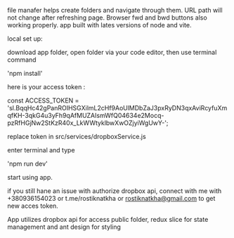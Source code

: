 file manafer helps create folders and navigate through them. URL path will not change after refreshing page. Browser fwd and bwd buttons also working properly. 
app built with lates versions of node and vite.

local set up:

download app folder, open folder via your code editor, then use terminal command 

'npm install'

here is your access token :

const ACCESS_TOKEN = 'sl.BqqHc42gPanROIHSGXilmL2cHf9AoUlMDbZaJ3pxRyDN3qxAviRcyfuXmqfKH-3qkG4u3yFh9qAfMUZAIsmWfQ04634e2Mocq-pzRfHGjNw2StKzR40x_LkWWtyklbwXwOZjyiWgUwY-';

replace token in src/services/dropboxService.js

enter terminal and type

'npm run dev'

start using app.

if you still hane an issue with authorize dropbox api, connect with me with +380936154023 or t.me/rostiknatkha or rostiknatkha@gmail.com to get new acces token. 

App utilizes dropbox api for access public folder, redux slice for state management and ant design for styling

